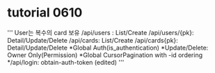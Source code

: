 # tutorial 0610

'''
User는 복수의 card 보유
/api/users : List/Create
/api/users/{pk}: Detail/Update/Delete
/api/cards: List/Create
/api/cards{pk}: Detail/Update/Delete
*Global Auth(is_authentication)
*Update/Delete: Owner Only(Permission)
*Global CursorPagination with -id ordering
*/api/login: obtain-auth-token (edited) 
'''
